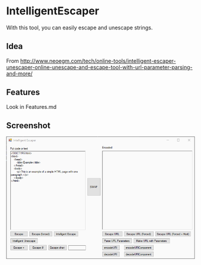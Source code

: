 # IntelligentEscaper
With this tool, you can easily escape and unescape strings.

## Idea
From http://www.neoegm.com/tech/online-tools/intelligent-escaper-unescaper-online-unescape-and-escape-tool-with-url-parameter-parsing-and-more/

## Features
Look in Features.md

## Screenshot

![screen.gif](screen.gif)

